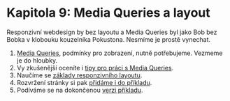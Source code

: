 # Kapitola 9: Media Queries a layout


Responzivní webdesign by bez layoutu a Media Queries byl jako Bob bez Bobka v klobouku kouzelníka Pokustona. Nesmíme je prostě vynechat.

1. [Media Queries](css3-media-queries.md), podmínky pro zobrazení, nutně potřebujeme. Vezmeme je do hloubky.
2. Vy zkušenější oceníte i [tipy pro práci s Media Queries](media-queries-tipy.md).
3. Naučíme se [základy responzivního layoutu](responzivni-layout.md).
4. Rozvržení stránky si pak [přidáme i do příkladu](priklad-layout.md).
5. Podíváme se na dokončenou [verzi příkladu](priklad-hotovo.md).
